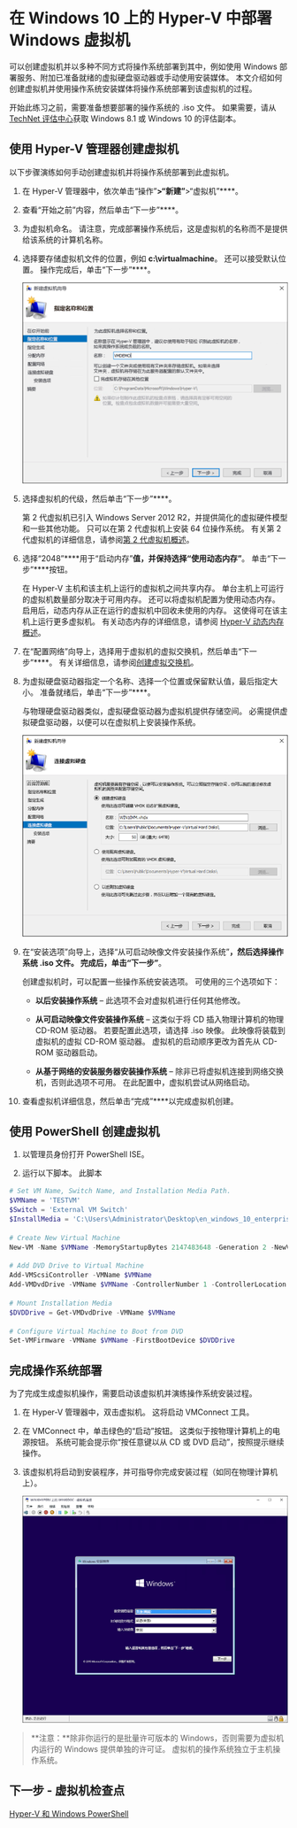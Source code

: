 # 在 Windows 10 上的 Hyper-V 中部署 Windows 虚拟机

可以创建虚拟机并以多种不同方式将操作系统部署到其中，例如使用 Windows 部署服务、附加已准备就绪的虚拟硬盘驱动器或手动使用安装媒体。 本文介绍如何创建虚拟机并使用操作系统安装媒体将操作系统部署到该虚拟机的过程。

开始此练习之前，需要准备想要部署的操作系统的 .iso 文件。 如果需要，请从 [TechNet 评估中心](http://www.microsoft.com/en-us/evalcenter/)获取 Windows 8.1 或 Windows 10 的评估副本。

## 使用 Hyper-V 管理器创建虚拟机

以下步骤演练如何手动创建虚拟机并将操作系统部署到此虚拟机。

1. 在 Hyper-V 管理器中，依次单击“操作”****>“新建”****>“虚拟机”****。

2. 查看“开始之前”内容，然后单击“下一步”****。

3. 为虚拟机命名。 请注意，完成部署操作系统后，这是虚拟机的名称而不是提供给该系统的计算机名称。

4. 选择要存储虚拟机文件的位置，例如 **c:\virtualmachine**。 还可以接受默认位置。 操作完成后，单击“下一步”****。

    ![](media/new_vm_upd.png)

5. 选择虚拟机的代级，然后单击“下一步”****。

    第 2 代虚拟机已引入 Windows Server 2012 R2，并提供简化的虚拟硬件模型和一些其他功能。 只可以在第 2 代虚拟机上安装 64 位操作系统。 有关第 2 代虚拟机的详细信息，请参阅[第 2 代虚拟机概述](https://technet.microsoft.com/en-us/library/dn282285.aspx)。

6. 选择“2048”****用于“启动内存”****值，并保持选择“使用动态内存”****。 单击“下一步”****按钮。

    在 Hyper-V 主机和该主机上运行的虚拟机之间共享内存。 单台主机上可运行的虚拟机数量部分取决于可用内存。 还可以将虚拟机配置为使用动态内存。 启用后，动态内存从正在运行的虚拟机中回收未使用的内存。 这使得可在该主机上运行更多虚拟机。 有关动态内存的详细信息，请参阅 [Hyper-V 动态内存概述](https://technet.microsoft.com/en-us/library/hh831766.aspx)。

7. 在“配置网络”向导上，选择用于虚拟机的虚拟交换机，然后单击“下一步”****。 有关详细信息，请参阅[创建虚拟交换机](walkthrough_virtual_switch.md)。

8. 为虚拟硬盘驱动器指定一个名称、选择一个位置或保留默认值，最后指定大小。 准备就绪后，单击“下一步”****。

    与物理硬盘驱动器类似，虚拟硬盘驱动器为虚拟机提供存储空间。 必需提供虚拟硬盘驱动器，以便可以在虚拟机上安装操作系统。

    ![](media/new_vhd_upd.png)

9. 在“安装选项”向导上，选择“从可启动映像文件安装操作系统”****，然后选择操作系统 .iso 文件。 完成后，单击“下一步”****。

    创建虚拟机时，可以配置一些操作系统安装选项。 可使用的三个选项如下：

    - **以后安装操作系统** – 此选项不会对虚拟机进行任何其他修改。

    - **从可启动映像文件安装操作系统** – 这类似于将 CD 插入物理计算机的物理 CD-ROM 驱动器。 若要配置此选项，请选择 .iso 映像。 此映像将装载到虚拟机的虚拟 CD-ROM 驱动器。 虚拟机的启动顺序更改为首先从 CD-ROM 驱动器启动。

    - **从基于网络的安装服务器安装操作系统** – 除非已将虚拟机连接到网络交换机，否则此选项不可用。 在此配置中，虚拟机尝试从网络启动。

10. 查看虚拟机详细信息，然后单击“完成”****以完成虚拟机创建。

## 使用 PowerShell 创建虚拟机

1. 以管理员身份打开 PowerShell ISE。

2. 运行以下脚本。 此脚本

  ```powershell
  # Set VM Name, Switch Name, and Installation Media Path.
  $VMName = 'TESTVM'
  $Switch = 'External VM Switch'
  $InstallMedia = 'C:\Users\Administrator\Desktop\en_windows_10_enterprise_x64_dvd_6851151.iso'

  # Create New Virtual Machine
  New-VM -Name $VMName -MemoryStartupBytes 2147483648 -Generation 2 -NewVHDPath "D:\Virtual Machines\$VMName\$VMName.vhdx" -NewVHDSizeBytes 53687091200 -Path "D:\Virtual Machines\$VMName" -SwitchName $Switch

  # Add DVD Drive to Virtual Machine
  Add-VMScsiController -VMName $VMName
  Add-VMDvdDrive -VMName $VMName -ControllerNumber 1 -ControllerLocation 0 -Path $InstallMedia

  # Mount Installation Media
  $DVDDrive = Get-VMDvdDrive -VMName $VMName

  # Configure Virtual Machine to Boot from DVD
  Set-VMFirmware -VMName $VMName -FirstBootDevice $DVDDrive
  ```

## 完成操作系统部署

为了完成生成虚拟机操作，需要启动该虚拟机并演练操作系统安装过程。

1. 在 Hyper-V 管理器中，双击虚拟机。 这将启动 VMConnect 工具。

2. 在 VMConnect 中，单击绿色的“启动”按钮。 这类似于按物理计算机上的电源按钮。 系统可能会提示你“按任意键以从 CD 或 DVD 启动”，按照提示继续操作。

3. 该虚拟机将启动到安装程序，并可指导你完成安装过程（如同在物理计算机上）。

    ![](media/OSDeploy_upd.png)

> **注意：**除非你运行的是批量许可版本的 Windows，否则需要为虚拟机内运行的 Windows 提供单独的许可证。 虚拟机的操作系统独立于主机操作系统。

## 下一步 - 虚拟机检查点

[Hyper-V 和 Windows PowerShell](walkthrough_powershell.md)



